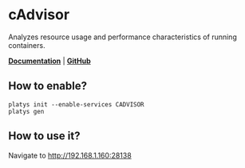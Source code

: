 # cAdvisor

Analyzes resource usage and performance characteristics of running containers. 

**[Documentation](https://github.com/google/cadvisor)** | **[GitHub](https://github.com/google/cadvisor)**

## How to enable?

```
platys init --enable-services CADVISOR
platys gen
```

## How to use it?

Navigate to <http://192.168.1.160:28138>